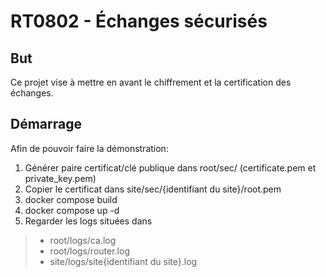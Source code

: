 # RT0802 - Échanges sécurisés

## But

Ce projet vise à mettre en avant le chiffrement et la certification des échanges.

## Démarrage

Afin de pouvoir faire la démonstration:

1. Générer paire certificat/clé publique dans root/sec/ (certificate.pem et private_key.pem)
2. Copier le certificat dans site/sec/{identifiant du site}/root.pem
3. docker compose build
4. docker compose up -d
5. Regarder les logs situées dans
> * root/logs/ca.log
> * root/logs/router.log
> * site/logs/site{identifiant du site}.log


